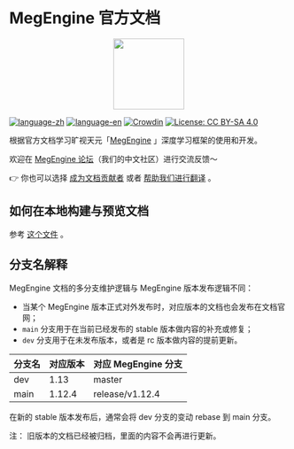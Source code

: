# MegEngine 官方文档

<p align="center">
  <img height="128" src="./source/_static/logo/megengine.png">
</p>

[![language-zh](https://img.shields.io/badge/language-zh-brightgreen)](https://megengine.org.cn/doc/stable/zh/) [![language-en](https://img.shields.io/badge/language-en-brightgreen)](https://megengine.org.cn/doc/stable/en/) [![Crowdin](https://badges.crowdin.net/megengine/localized.svg)](https://crowdin.com/project/megengine) [![License: CC BY-SA 4.0](https://img.shields.io/badge/License-CC%20BY--SA%204.0-lightgrey.svg)](https://creativecommons.org/licenses/by-sa/4.0/)

根据官方文档学习旷视天元「[MegEngine](https://github.com/MegEngine/MegEngine) 」深度学习框架的使用和开发。

欢迎在 [MegEngine 论坛](https://discuss.megengine.org.cn/)（我们的中文社区）进行交流反馈～

:point_right: 你也可以选择 [成为文档贡献者](./CONTRIBUTING.md) 或者 [帮助我们进行翻译](https://crowdin.com/project/megengine) 。

## 如何在本地构建与预览文档

参考 [这个文件](./source/development/docs/build-the-doc-locally.rst) 。

## 分支名解释

MegEngine 文档的多分支维护逻辑与 MegEngine 版本发布逻辑不同：

- 当某个 MegEngine 版本正式对外发布时，对应版本的文档也会发布在文档官网；
- ``main`` 分支用于在当前已经发布的 stable 版本做内容的补充或修复；
- ``dev`` 分支用于在未发布版本，或者是 rc 版本做内容的提前更新。

|  分支名   | 对应版本   |  对应 MegEngine 分支  |
|  ------  | --------  |  -------------------  |
|   dev    |   1.13    |        master         |
|   main   |   1.12.4    |      release/v1.12.4    |

在新的 stable 版本发布后，通常会将 dev 分支的变动 rebase 到 main 分支。

注： 旧版本的文档已经被归档，里面的内容不会再进行更新。


